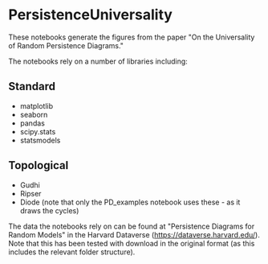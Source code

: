 # PersistenceUniversality

These notebooks generate the figures from the paper "On the Universality of Random Persistence Diagrams."

The notebooks rely on a number of libraries including:

Standard
----------
- matplotlib
- seaborn
- pandas
- scipy.stats
- statsmodels 

Topological
-----------
- Gudhi
- Ripser
- Diode
(note that only the PD_examples notebook uses these - as it draws the cycles)

The data the notebooks rely on can be found at "Persistence Diagrams for Random Models" in the 
Harvard Dataverse (https://dataverse.harvard.edu/). Note that this has been tested with download in the original format (as this includes the relevant folder structure).

